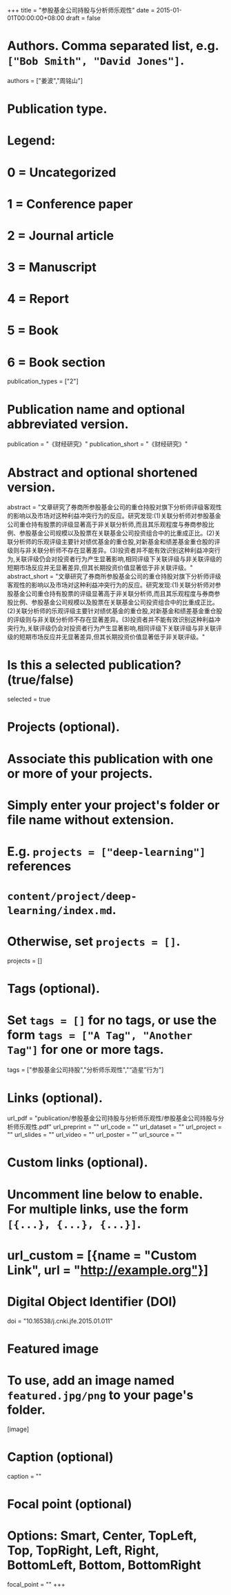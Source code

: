 +++
title = "参股基金公司持股与分析师乐观性"
date = 2015-01-01T00:00:00+08:00
draft = false

# Authors. Comma separated list, e.g. `["Bob Smith", "David Jones"]`.
authors = ["姜波","周铭山"]

# Publication type.
# Legend:
# 0 = Uncategorized
# 1 = Conference paper
# 2 = Journal article
# 3 = Manuscript
# 4 = Report
# 5 = Book
# 6 = Book section
publication_types = ["2"]

# Publication name and optional abbreviated version.
publication = "《财经研究》"
publication_short = "《财经研究》"

# Abstract and optional shortened version.
abstract = "文章研究了券商所参股基金公司的重仓持股对旗下分析师评级客观性的影响以及市场对这种利益冲突行为的反应。研究发现:(1)关联分析师对参股基金公司重仓持有股票的评级显著高于非关联分析师,而且其乐观程度与券商参股比例、参股基金公司规模以及股票在关联基金公司投资组合中的比重成正比。(2)关联分析师的乐观评级主要针对绩优基金的重仓股,对新基金和绩差基金重仓股的评级则与非关联分析师不存在显著差异。(3)投资者并不能有效识别这种利益冲突行为,关联评级仍会对投资者行为产生显著影响,相同评级下关联评级与非关联评级的短期市场反应并无显著差异,但其长期投资价值显著低于非关联评级。"
abstract_short = "文章研究了券商所参股基金公司的重仓持股对旗下分析师评级客观性的影响以及市场对这种利益冲突行为的反应。研究发现:(1)关联分析师对参股基金公司重仓持有股票的评级显著高于非关联分析师,而且其乐观程度与券商参股比例、参股基金公司规模以及股票在关联基金公司投资组合中的比重成正比。(2)关联分析师的乐观评级主要针对绩优基金的重仓股,对新基金和绩差基金重仓股的评级则与非关联分析师不存在显著差异。(3)投资者并不能有效识别这种利益冲突行为,关联评级仍会对投资者行为产生显著影响,相同评级下关联评级与非关联评级的短期市场反应并无显著差异,但其长期投资价值显著低于非关联评级。"

# Is this a selected publication? (true/false)
selected = true

# Projects (optional).
#   Associate this publication with one or more of your projects.
#   Simply enter your project's folder or file name without extension.
#   E.g. `projects = ["deep-learning"]` references 
#   `content/project/deep-learning/index.md`.
#   Otherwise, set `projects = []`.
projects = []

# Tags (optional).
#   Set `tags = []` for no tags, or use the form `tags = ["A Tag", "Another Tag"]` for one or more tags.
tags = ["参股基金公司持股","分析师乐观性","“造星”行为"]

# Links (optional).
url_pdf = "publication/参股基金公司持股与分析师乐观性/参股基金公司持股与分析师乐观性.pdf"
url_preprint = ""
url_code = ""
url_dataset = ""
url_project = ""
url_slides = ""
url_video = ""
url_poster = ""
url_source = ""

# Custom links (optional).
#   Uncomment line below to enable. For multiple links, use the form `[{...}, {...}, {...}]`.
# url_custom = [{name = "Custom Link", url = "http://example.org"}]

# Digital Object Identifier (DOI)
doi = "10.16538/j.cnki.jfe.2015.01.011"

# Featured image
# To use, add an image named `featured.jpg/png` to your page's folder. 
[image]
  # Caption (optional)
  caption = ""

  # Focal point (optional)
  # Options: Smart, Center, TopLeft, Top, TopRight, Left, Right, BottomLeft, Bottom, BottomRight
  focal_point = ""
+++
